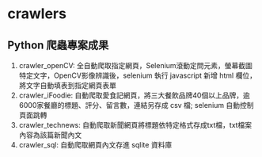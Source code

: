 # crawlers
## Python 爬蟲專案成果
1. crawler_openCV: 全自動爬取指定網頁，Selenium滾動定問元素，螢幕截圖特定文字，OpenCV影像辨識後，selenium 執行 javascript 新增 html 欄位，將文字自動填表到指定網頁表單
2. crawler_iFoodie: 自動爬取愛食記網頁，將三大餐飲品牌40個以上品牌，逾6000家餐廳的標題、評分、留言數，連結另存成 csv 檔; selenium 自動控制頁面跳轉
3. crawler_technews: 自動爬取新聞網頁將標題依特定格式存成txt檔，txt檔案內容為該篇新聞內文
4. crawler_sql: 自動爬取網頁內文存進 sqlite 資料庫
